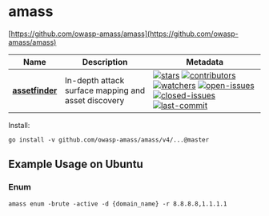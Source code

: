 # amass
[https://github.com/owasp-amass/amass](https://github.com/owasp-amass/amass)  

| Name | Description | Metadata |
| ------ | ------------ | ---------- |
| **[assetfinder](https://github.com/owasp-amass/amass)** | In-depth attack surface mapping and asset discovery |[![stars](https://badgen.net/github/stars/owasp-amass/amass)](https://badgen.net/github/stars/owasp-amass/amass) [![contributors](https://badgen.net/github/contributors/owasp-amass/amass)](https://badgen.net/github/contributors/owasp-amass/amass) [![watchers](https://badgen.net/github/watchers/owasp-amass/amass)](https://badgen.net/github/watchers/owasp-amass/amass) [![open-issues](https://badgen.net/github/open-issues/owasp-amass/amass)](https://badgen.net/github/open-issues/owasp-amass/amass) [![closed-issues](https://badgen.net/github/closed-issues/owasp-amass/amass)](https://badgen.net/github/closed-issues/owasp-amass/amass) [![last-commit](https://badgen.net/github/last-commit/owasp-amass/amass)](https://badgen.net/github/last-commit/owasp-amass/amass) |  

Install:  
```
go install -v github.com/owasp-amass/amass/v4/...@master
```   

## Example Usage on Ubuntu  

### Enum
```
amass enum -brute -active -d {domain_name} -r 8.8.8.8,1.1.1.1
```  
